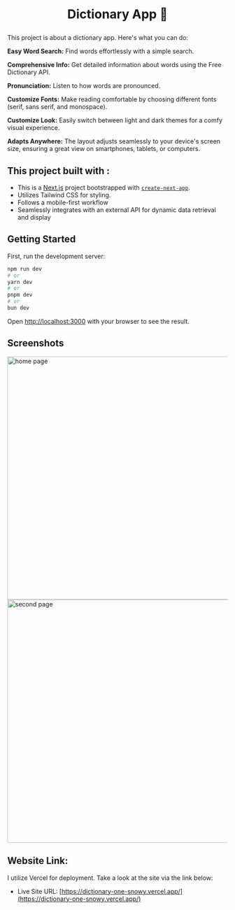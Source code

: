 # <p align="center">Dictionary App 📖</p>

  This project is about a dictionary app. Here's what you can do:

  **Easy Word Search:** Find words effortlessly with a simple search.
  
  **Comprehensive Info:** Get detailed information about words using the Free Dictionary API.
  
  **Pronunciation:** Listen to how words are pronounced.
  
  **Customize Fonts:** Make reading comfortable by choosing different fonts (serif, sans serif, and monospace).
  
  **Customize Look:** Easily switch between light and dark themes for a comfy visual experience.
  
  **Adapts Anywhere:** The layout adjusts seamlessly to your device's screen size, ensuring a great view on smartphones, tablets, or computers.

## This project built with : 

- This is a [Next.js](https://nextjs.org/) project bootstrapped with [`create-next-app`](https://github.com/vercel/next.js/tree/canary/packages/create-next-app).
- Utilizes Tailwind CSS for styling.
- Follows a mobile-first workflow
- Seamlessly integrates with an external API for dynamic data retrieval and display

## Getting Started

First, run the development server:

```bash
npm run dev
# or
yarn dev
# or
pnpm dev
# or
bun dev
```

Open [http://localhost:3000](http://localhost:3000) with your browser to see the result.

## Screenshots
<img width="556" alt="home page" src="https://github.com/HananeEL-2023/dictionary/assets/57252797/b4b9c58d-cabe-4e2b-b6f7-67f8e5332017">
<img width="556" alt="second page" src="https://github.com/HananeEL-2023/dictionary/assets/57252797/7576214a-2bc7-4f07-a5f9-ae650a032439">

## Website Link:

I utilize Vercel for deployment. Take a look at the site via the link below:
- Live Site URL: [https://dictionary-one-snowy.vercel.app/](https://dictionary-one-snowy.vercel.app/)
